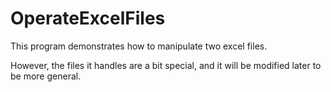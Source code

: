 # OperateExcelFiles
This program demonstrates how to manipulate two excel files.

However, the files it handles are a bit special, and it will be modified later to be more general.
